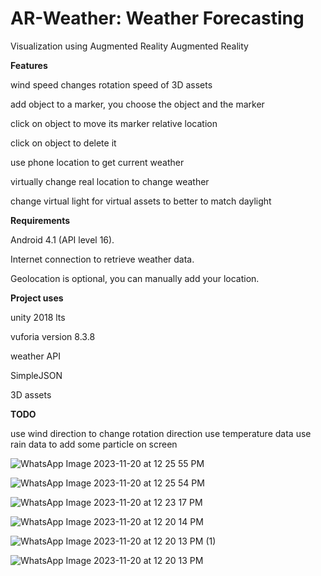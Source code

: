 # AR-Weather: Weather Forecasting
Visualization using Augmented Reality
Augmented Reality

**Features**

wind speed changes rotation speed of 3D assets

add object to a marker, you choose the object and the marker

click on object to move its marker relative location

click on object to delete it

use phone location to get current weather

virtually change real location to change weather

change virtual light for virtual assets to better to match daylight

**Requirements**

Android 4.1 (API level 16).

Internet connection to retrieve weather data.

Geolocation is optional, you can manually add your location.

**Project uses**

unity 2018 lts

vuforia version 8.3.8

weather API

SimpleJSON

3D assets


**TODO**

use wind direction to change rotation direction
use temperature data
use rain data to add some particle on screen


![WhatsApp Image 2023-11-20 at 12 25 55 PM](https://github.com/20BCS4480/AR-Weather-App/assets/99708962/f0bda958-3ba7-4be8-9f5d-dade859940f0)


![WhatsApp Image 2023-11-20 at 12 25 54 PM](https://github.com/20BCS4480/AR-Weather-App/assets/99708962/79d32237-6d16-41c9-84ed-f97afb756114)



![WhatsApp Image 2023-11-20 at 12 23 17 PM](https://github.com/20BCS4480/AR-Weather-App/assets/99708962/a4e9a155-da18-4354-a65d-c57770bb229e)


![WhatsApp Image 2023-11-20 at 12 20 14 PM](https://github.com/20BCS4480/AR-Weather-App/assets/99708962/a628ae5f-6e65-4379-a617-fabcae6d528b)


![WhatsApp Image 2023-11-20 at 12 20 13 PM (1)](https://github.com/20BCS4480/AR-Weather-App/assets/99708962/223261f7-bc9a-45a7-b70e-a2aeec071c4e)



![WhatsApp Image 2023-11-20 at 12 20 13 PM](https://github.com/20BCS4480/AR-Weather-App/assets/99708962/c653a77f-301b-4e95-ac6f-3ec351a9a064)
